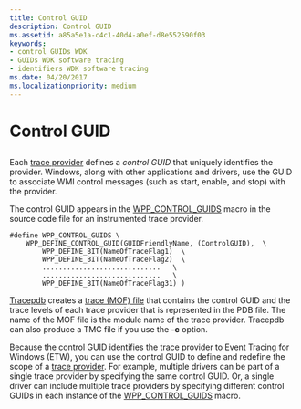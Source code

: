 ```yaml
---
title: Control GUID
description: Control GUID
ms.assetid: a85a5e1a-c4c1-40d4-a0ef-d8e552590f03
keywords:
- control GUIDs WDK
- GUIDs WDK software tracing
- identifiers WDK software tracing
ms.date: 04/20/2017
ms.localizationpriority: medium
---
```


# Control GUID


## <span id="ddk_control_guid_tools"></span><span id="DDK_CONTROL_GUID_TOOLS"></span>


Each [trace provider](trace-provider.md) defines a *control GUID* that uniquely identifies the provider. Windows, along with other applications and drivers, use the GUID to associate WMI control messages (such as start, enable, and stop) with the provider.

The control GUID appears in the [WPP\_CONTROL\_GUIDS](https://msdn.microsoft.com/library/windows/hardware/ff556186) macro in the source code file for an instrumented trace provider.

```
#define WPP_CONTROL_GUIDS \
    WPP_DEFINE_CONTROL_GUID(GUIDFriendlyName, (ControlGUID),  \
        WPP_DEFINE_BIT(NameOfTraceFlag1)  \
        WPP_DEFINE_BIT(NameOfTraceFlag2)  \
        .............................   \
        .............................   \
        WPP_DEFINE_BIT(NameOfTraceFlag31) )
```

[Tracepdb](tracepdb.md) creates a [trace (MOF) file](trace-managed-object-format--mof--file.md) that contains the control GUID and the trace levels of each trace provider that is represented in the PDB file. The name of the MOF file is the module name of the trace provider. Tracepdb can also produce a TMC file if you use the **-c** option.

Because the control GUID identifies the trace provider to Event Tracing for Windows (ETW), you can use the control GUID to define and redefine the scope of a [trace provider](trace-provider.md). For example, multiple drivers can be part of a single trace provider by specifying the same control GUID. Or, a single driver can include multiple trace providers by specifying different control GUIDs in each instance of the [WPP\_CONTROL\_GUIDS](https://msdn.microsoft.com/library/windows/hardware/ff556186) macro.

 

 





